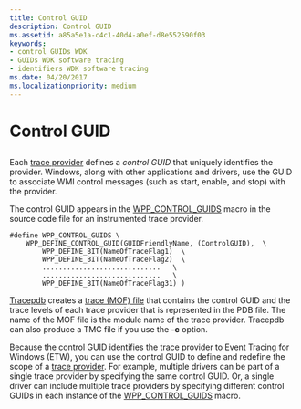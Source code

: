 ```yaml
---
title: Control GUID
description: Control GUID
ms.assetid: a85a5e1a-c4c1-40d4-a0ef-d8e552590f03
keywords:
- control GUIDs WDK
- GUIDs WDK software tracing
- identifiers WDK software tracing
ms.date: 04/20/2017
ms.localizationpriority: medium
---
```


# Control GUID


## <span id="ddk_control_guid_tools"></span><span id="DDK_CONTROL_GUID_TOOLS"></span>


Each [trace provider](trace-provider.md) defines a *control GUID* that uniquely identifies the provider. Windows, along with other applications and drivers, use the GUID to associate WMI control messages (such as start, enable, and stop) with the provider.

The control GUID appears in the [WPP\_CONTROL\_GUIDS](https://msdn.microsoft.com/library/windows/hardware/ff556186) macro in the source code file for an instrumented trace provider.

```
#define WPP_CONTROL_GUIDS \
    WPP_DEFINE_CONTROL_GUID(GUIDFriendlyName, (ControlGUID),  \
        WPP_DEFINE_BIT(NameOfTraceFlag1)  \
        WPP_DEFINE_BIT(NameOfTraceFlag2)  \
        .............................   \
        .............................   \
        WPP_DEFINE_BIT(NameOfTraceFlag31) )
```

[Tracepdb](tracepdb.md) creates a [trace (MOF) file](trace-managed-object-format--mof--file.md) that contains the control GUID and the trace levels of each trace provider that is represented in the PDB file. The name of the MOF file is the module name of the trace provider. Tracepdb can also produce a TMC file if you use the **-c** option.

Because the control GUID identifies the trace provider to Event Tracing for Windows (ETW), you can use the control GUID to define and redefine the scope of a [trace provider](trace-provider.md). For example, multiple drivers can be part of a single trace provider by specifying the same control GUID. Or, a single driver can include multiple trace providers by specifying different control GUIDs in each instance of the [WPP\_CONTROL\_GUIDS](https://msdn.microsoft.com/library/windows/hardware/ff556186) macro.

 

 





